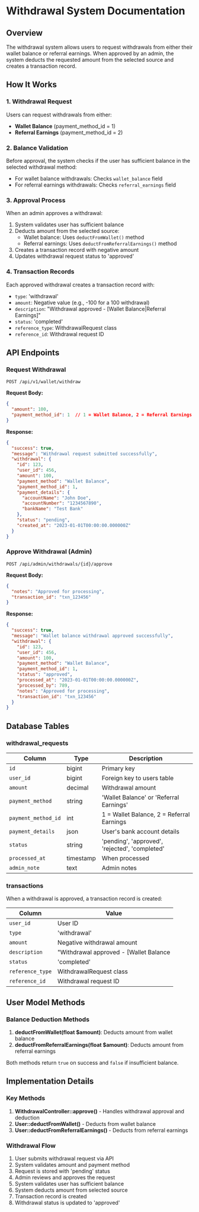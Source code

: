 # Withdrawal System Documentation

## Overview

The withdrawal system allows users to request withdrawals from either their wallet balance or referral earnings. When approved by an admin, the system deducts the requested amount from the selected source and creates a transaction record.

## How It Works

### 1. Withdrawal Request

Users can request withdrawals from either:
- **Wallet Balance** (payment_method_id = 1)
- **Referral Earnings** (payment_method_id = 2)

### 2. Balance Validation

Before approval, the system checks if the user has sufficient balance in the selected withdrawal method:
- For wallet balance withdrawals: Checks `wallet_balance` field
- For referral earnings withdrawals: Checks `referral_earnings` field

### 3. Approval Process

When an admin approves a withdrawal:
1. System validates user has sufficient balance
2. Deducts amount from the selected source:
   - Wallet balance: Uses `deductFromWallet()` method
   - Referral earnings: Uses `deductFromReferralEarnings()` method
3. Creates a transaction record with negative amount
4. Updates withdrawal request status to 'approved'

### 4. Transaction Records

Each approved withdrawal creates a transaction record with:
- `type`: 'withdrawal'
- `amount`: Negative value (e.g., -100 for a 100 withdrawal)
- `description`: "Withdrawal approved - [Wallet Balance|Referral Earnings]"
- `status`: 'completed'
- `reference_type`: WithdrawalRequest class
- `reference_id`: Withdrawal request ID

## API Endpoints

### Request Withdrawal

```
POST /api/v1/wallet/withdraw
```

**Request Body:**
```json
{
  "amount": 100,
  "payment_method_id": 1  // 1 = Wallet Balance, 2 = Referral Earnings
}
```

**Response:**
```json
{
  "success": true,
  "message": "Withdrawal request submitted successfully",
  "withdrawal": {
    "id": 123,
    "user_id": 456,
    "amount": 100,
    "payment_method": "Wallet Balance",
    "payment_method_id": 1,
    "payment_details": {
      "accountName": "John Doe",
      "accountNumber": "1234567890",
      "bankName": "Test Bank"
    },
    "status": "pending",
    "created_at": "2023-01-01T00:00:00.000000Z"
  }
}
```

### Approve Withdrawal (Admin)

```
POST /api/admin/withdrawals/{id}/approve
```

**Request Body:**
```json
{
  "notes": "Approved for processing",
  "transaction_id": "txn_123456"
}
```

**Response:**
```json
{
  "success": true,
  "message": "Wallet balance withdrawal approved successfully",
  "withdrawal": {
    "id": 123,
    "user_id": 456,
    "amount": 100,
    "payment_method": "Wallet Balance",
    "payment_method_id": 1,
    "status": "approved",
    "processed_at": "2023-01-01T00:00:00.000000Z",
    "processed_by": 789,
    "notes": "Approved for processing",
    "transaction_id": "txn_123456"
  }
}
```

## Database Tables

### withdrawal_requests

| Column | Type | Description |
|--------|------|-------------|
| `id` | bigint | Primary key |
| `user_id` | bigint | Foreign key to users table |
| `amount` | decimal | Withdrawal amount |
| `payment_method` | string | 'Wallet Balance' or 'Referral Earnings' |
| `payment_method_id` | int | 1 = Wallet Balance, 2 = Referral Earnings |
| `payment_details` | json | User's bank account details |
| `status` | string | 'pending', 'approved', 'rejected', 'completed' |
| `processed_at` | timestamp | When processed |
| `admin_note` | text | Admin notes |

### transactions

When a withdrawal is approved, a transaction record is created:

| Column | Value |
|--------|-------|
| `user_id` | User ID |
| `type` | 'withdrawal' |
| `amount` | Negative withdrawal amount |
| `description` | "Withdrawal approved - [Wallet Balance|Referral Earnings]" |
| `status` | 'completed' |
| `reference_type` | WithdrawalRequest class |
| `reference_id` | Withdrawal request ID |

## User Model Methods

### Balance Deduction Methods

1. **deductFromWallet(float $amount)**: Deducts amount from wallet balance
2. **deductFromReferralEarnings(float $amount)**: Deducts amount from referral earnings

Both methods return `true` on success and `false` if insufficient balance.

## Implementation Details

### Key Methods

1. **WithdrawalController::approve()** - Handles withdrawal approval and deduction
2. **User::deductFromWallet()** - Deducts from wallet balance
3. **User::deductFromReferralEarnings()** - Deducts from referral earnings

### Withdrawal Flow

1. User submits withdrawal request via API
2. System validates amount and payment method
3. Request is stored with 'pending' status
4. Admin reviews and approves the request
5. System validates user has sufficient balance
6. System deducts amount from selected source
7. Transaction record is created
8. Withdrawal status is updated to 'approved'